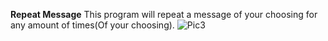 **Repeat Message**
This program will repeat a message of your choosing for any amount of times(Of your choosing).
![Pic3](http://wlgblog.weebly.com/uploads/9/3/8/1/93812316/published/capture.png?1488551068)
